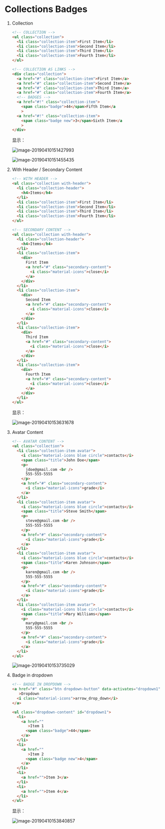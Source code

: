 # Collections Badges

1. Collection

   ```html
   <!-- COLLECTION -->
   <ul class="collection">
     <li class="collection-item">First Item</li>
     <li class="collection-item">Second Item</li>
     <li class="collection-item">Third Item</li>
     <li class="collection-item">Fourth Item</li>
   </ul>
   
   <!-- COLLECTION AS LINKS -->
   <div class="collection">
     <a href="#" class="collection-item">First Item</a>
     <a href="#" class="collection-item">Second Item</a>
     <a href="#" class="collection-item">Third Item</a>
     <a href="#" class="collection-item">Fourth Item</a>
     <!-- BADGES -->
     <a href="#!" class="collection-item">
       <span class="badge">44</span>Fifth Item</a
       >
     <a href="#!" class="collection-item">
       <span class="badge new">3</span>Sixth Item</a
       >
   </div>
   ```

   显示：

   ![image-20190410151427993](/Users/chenxi/Library/Application%20Support/typora-user-images/image-20190410151427993.png)

   ![image-20190410151455435](/Users/chenxi/Library/Application%20Support/typora-user-images/image-20190410151455435.png)

   

2. With Header / Secondary Content

   ```html
   <!-- WITH HEADER -->
   <ul class="collection with-header">
     <li class="collection-header">
       <h4>Items</h4>
     </li>
     <li class="collection-item">First Item</li>
     <li class="collection-item">Second Item</li>
     <li class="collection-item">Third Item</li>
     <li class="collection-item">Fourth Item</li>
   </ul>
   
   <!-- SECONDARY CONTENT -->
   <ul class="collection with-header">
     <li class="collection-header">
       <h4>Items</h4>
     </li>
     <li class="collection-item">
       <div>
         First Item
         <a href="#" class="secondary-content">
           <i class="material-icons">close</i>
         </a>
       </div>
     </li>
     <li class="collection-item">
       <div>
         Second Item
         <a href="#" class="secondary-content">
           <i class="material-icons">close</i>
         </a>
       </div>
     </li>
     <li class="collection-item">
       <div>
         Third Item
         <a href="#" class="secondary-content">
           <i class="material-icons">close</i>
         </a>
       </div>
     </li>
     <li class="collection-item">
       <div>
         Fourth Item
         <a href="#" class="secondary-content">
           <i class="material-icons">close</i>
         </a>
       </div>
     </li>
   </ul>
   ```

   显示：

   ![image-20190410153631678](/Users/chenxi/Library/Application%20Support/typora-user-images/image-20190410153631678.png)



3. Avatar Content

   ```html
   <!-- AVATAR CONTENT -->
   <ul class="collection">
     <li class="collection-item avatar">
       <i class="material-icons blue circle">contacts</i>
       <span class="title">John Doe</span>
       <p>
         jdoe@gmail.com <br />
         555-555-5555
       </p>
       <a href="#" class="secondary-content">
         <i class="material-icons">grade</i>
       </a>
     </li>
     <li class="collection-item avatar">
       <i class="material-icons blue circle">contacts</i>
       <span class="title">Steve Smith</span>
       <p>
         steve@gmail.com <br />
         555-555-5555
       </p>
       <a href="#" class="secondary-content">
         <i class="material-icons">grade</i>
       </a>
     </li>
     <li class="collection-item avatar">
       <i class="material-icons blue circle">contacts</i>
       <span class="title">Karen Johnson</span>
       <p>
         karen@gmail.com <br />
         555-555-5555
       </p>
       <a href="#" class="secondary-content">
         <i class="material-icons">grade</i>
       </a>
     </li>
     <li class="collection-item avatar">
       <i class="material-icons blue circle">contacts</i>
       <span class="title">Mary Williams</span>
       <p>
         mary@gmail.com <br />
         555-555-5555
       </p>
       <a href="#" class="secondary-content">
         <i class="material-icons">grade</i>
       </a>
     </li>
   </ul>
   ```

   ![image-20190410153735029](/Users/chenxi/Library/Application%20Support/typora-user-images/image-20190410153735029.png)



4. Badge in dropdown

   ```html
   <!-- BADGE IN DROPDOWN -->
   <a href="#" class="btn dropdown-button" data-activates="dropdown1"
      >Dropdown
     <i class="material-icons">arrow_drop_down</i>
   </a>
   
   <ul class="dropdown-content" id="dropdown1">
     <li>
       <a href=""
          >Item 1
         <span class="badge">44</span>
       </a>
     </li>
     <li>
       <a href=""
          >Item 2
         <span class="badge new">4</span>
       </a>
     </li>
     <li>
       <a href="">Item 3</a>
     </li>
     <li>
       <a href="">Item 4</a>
     </li>
   </ul>
   ```

   显示：

   ![image-20190410153840857](/Users/chenxi/Library/Application%20Support/typora-user-images/image-20190410153840857.png)

